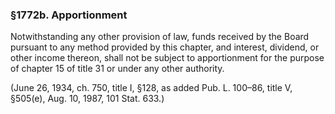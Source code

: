 ### §1772b. Apportionment ###

Notwithstanding any other provision of law, funds received by the Board pursuant to any method provided by this chapter, and interest, dividend, or other income thereon, shall not be subject to apportionment for the purpose of chapter 15 of title 31 or under any other authority.

(June 26, 1934, ch. 750, title I, §128, as added Pub. L. 100–86, title V, §505(e), Aug. 10, 1987, 101 Stat. 633.)